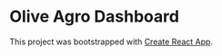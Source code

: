 # Olive Agro Dashboard

This project was bootstrapped with [Create React App](https://github.com/facebook/create-react-app).
